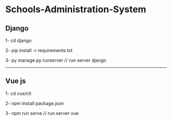 # Schools-Administration-System


Django
----------------------------
1- cd django

2- pip install -r requirements.txt

3- py manage.py runserver                  // run server django

----


Vue js
-----------------------------

1- cd vue/cli

2- npm install package.json

3- npm run serve            // run server vue
